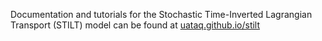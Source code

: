 Documentation and tutorials for the Stochastic Time-Inverted Lagrangian Transport (STILT) model can be found at [uataq.github.io/stilt](https://uataq.gitbooks.io/stilt/wbb-carbon-dioxide.html)
